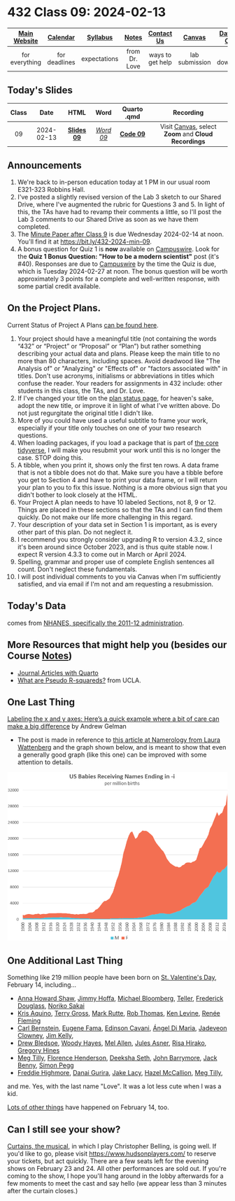 # 432 Class 09: 2024-02-13

[Main Website](https://thomaselove.github.io/432-2024/) | [Calendar](https://thomaselove.github.io/432-2024/calendar.html) | [Syllabus](https://thomaselove.github.io/432-syllabus-2024/) | [Notes](https://thomaselove.github.io/432-notes/) | [Contact Us](https://thomaselove.github.io/432-2024/contact.html) | [Canvas](https://canvas.case.edu) | [Data and Code](https://github.com/THOMASELOVE/432-data) | [Sources](https://github.com/THOMASELOVE/432-classes-2024/tree/main/sources)
:-----------: | :--------------: | :----------: | :---------: | :-------------: | :-----------: | :------------: |:------:
for everything | for deadlines | expectations | from Dr. Love | ways to get help | lab submission | for downloads | to read

## Today's Slides

Class | Date | HTML | Word | Quarto .qmd | Recording
:---: | :--------: | :------: | :------: | :------: | :-------------:
09 | 2024-02-13 | **[Slides 09](https://thomaselove.github.io/432-slides-2024/slides09.html)** | *[Word 09](https://thomaselove.github.io/432-slides-2024/slides09w.docx)* | **[Code 09](https://github.com/THOMASELOVE/432-slides-2024/blob/main/slides09.qmd)** | Visit [Canvas](https://canvas.case.edu/), select **Zoom** and **Cloud Recordings**

## Announcements

1. We're back to in-person education today at 1 PM in our usual room E321-323 Robbins Hall.
2. I've posted a slightly revised version of the Lab 3 sketch to our Shared Drive, where I've augmented the rubric for Questions 3 and 5. In light of this, the TAs have had to revamp their comments a little, so I'll post the Lab 3 comments to our Shared Drive as soon as we have them completed.
3. The [Minute Paper after Class 9](https://bit.ly/432-2024-min-09) is due Wednesday 2024-02-14 at noon. You'll find it at <https://bit.ly/432-2024-min-09>.
4. A bonus question for Quiz 1 is **now** available on [Campuswire](https://campuswire.com/). Look for the **Quiz 1 Bonus Question: "How to be a modern scientist"** post (it's #40). Responses are due to [Campuswire](https://campuswire.com/) by the time the Quiz is due, which is Tuesday 2024-02-27 at noon. The bonus question will be worth approximately 3 points for a complete and well-written response, with some partial credit available.

## On the Project Plans.

Current Status of Project A Plans [can be found here](https://github.com/THOMASELOVE/432-classes-2024/blob/main/projectA/plans.md).

1. Your project should have a meaningful title (not containing the words “432” or “Project” or “Proposal” or “Plan”) but rather something describing your actual data and plans. Please keep the main title to no more than 80 characters, including spaces. Avoid deadwood like "The Analysis of" or "Analyzing" or "Effects of" or "factors associated with" in titles. Don't use acronyms, initialisms or abbreviations in titles which confuse the reader. Your readers for assignments in 432 include: other students in this class, the TAs, and Dr. Love.
2. If I've changed your title on the [plan status page](https://github.com/THOMASELOVE/432-classes-2024/blob/main/projectA/plans.md), for heaven's sake, adopt the new title, or improve it in light of what I've written above. Do not just regurgitate the original title I didn't like.
3. More of you could have used a useful subtitle to frame your work, especially if your title only touches on one of your two research questions.
4. When loading packages, if you load a package that is part of [the core tidyverse](https://www.tidyverse.org/packages/#core-tidyverse), I will make you resubmit your work until this is no longer the case. STOP doing this.  
5. A tibble, when you print it, shows only the first ten rows. A data frame that is not a tibble does not do that. Make sure you have a tibble before you get to Section 4 and have to print your data frame, or I will return your plan to you to fix this issue. Nothing is a more obvious sign that you didn't bother to look closely at the HTML.
6. Your Project A plan needs to have 10 labeled Sections, not 8, 9 or 12. Things are placed in these sections so that the TAs and I can find them quickly. Do not make our life more challenging in this regard.
7. Your description of your data set in Section 1 is important, as is every other part of this plan. Do not neglect it.
8. I recommend you strongly consider upgrading R to version 4.3.2, since it's been around since October 2023, and is thus quite stable now. I expect R version 4.3.3 to come out in March or April 2024.
9. Spelling, grammar and proper use of complete English sentences all count. Don't neglect these fundamentals.
10. I will post individual comments to you via Canvas when I'm sufficiently satisfied, and via email if I'm not and am requesting a resubmission.

## Today's Data

comes from [NHANES, specifically the 2011-12 administration](https://wwwn.cdc.gov/nchs/nhanes/continuousnhanes/overview.aspx?BeginYear=2011).

## More Resources that might help you (besides our Course [Notes](https://thomaselove.github.io/432-notes/))

- [Journal Articles with Quarto](https://quarto.org/docs/journals/)
- [What are Pseudo R-squareds?](https://stats.oarc.ucla.edu/other/mult-pkg/faq/general/faq-what-are-pseudo-r-squareds/) from UCLA.

## One Last Thing

[Labeling the x and y axes: Here’s a quick example where a bit of care can make a big difference](https://statmodeling.stat.columbia.edu/2023/01/26/labeling-the-x-and-y-axes-heres-a-quick-example-where-a-bit-of-care-can-make-a-big-difference/) by Andrew Gelman

- The post is made in reference to [this article at Namerology from Laura Wattenberg](https://namerology.com/2020/08/20/the-three-ages-of-i-names-an-american-tale/) and the graph shown below, and is meant to show that even a generally good graph (like this one) can be improved with some attention to details.

![](figures/i-ending.png)

## One Additional Last Thing

Something like 219 million people have been born on [St. Valentine's Day](https://en.wikipedia.org/wiki/Valentine%27s_Day), February 14, including...

- [Anna Howard Shaw](https://en.wikipedia.org/wiki/Anna_Howard_Shaw), [Jimmy Hoffa](https://en.wikipedia.org/wiki/Jimmy_Hoffa), [Michael Bloomberg](https://en.wikipedia.org/wiki/Michael_Bloomberg), 
[Teller](https://en.wikipedia.org/wiki/Teller_(magician)), [Frederick Douglass](https://en.wikipedia.org/wiki/Frederick_Douglass), [Noriko Sakai](https://en.wikipedia.org/wiki/Noriko_Sakai)
- [Kris Aquino](https://en.wikipedia.org/wiki/Kris_Aquino), [Terry Gross](https://en.wikipedia.org/wiki/Terry_Gross), [Mark Rutte](https://en.wikipedia.org/wiki/Mark_Rutte), [Rob Thomas](https://en.wikipedia.org/wiki/Rob_Thomas_(musician)), [Ken Levine](https://en.wikipedia.org/wiki/Ken_Levine_(screenwriter)), [Renée Fleming](https://en.wikipedia.org/wiki/Ren%C3%A9e_Fleming)
- [Carl Bernstein](https://en.wikipedia.org/wiki/Carl_Bernstein), [Eugene Fama](https://en.wikipedia.org/wiki/Eugene_Fama), [Edinson Cavani](https://en.wikipedia.org/wiki/Edinson_Cavani), [Ángel Di Maria](https://en.wikipedia.org/wiki/%C3%81ngel_Di_Mar%C3%ADa), [Jadeveon Clowney](https://en.wikipedia.org/wiki/Jadeveon_Clowney), [Jim Kelly](https://en.wikipedia.org/wiki/Jim_Kelly), 
- [Drew Bledsoe](https://en.wikipedia.org/wiki/Drew_Bledsoe), [Woody Hayes](https://en.wikipedia.org/wiki/Woody_Hayes), [Mel Allen](https://en.wikipedia.org/wiki/Mel_Allen), [Jules Asner](https://en.wikipedia.org/wiki/Jules_Asner), [Risa Hirako](https://en.wikipedia.org/wiki/Risa_Hirako), [Gregory Hines](https://en.wikipedia.org/wiki/Gregory_Hines)
- [Meg Tilly](https://www.imdb.com/name/nm0000672/), [Florence Henderson](https://www.imdb.com/name/nm0001341/), [Deeksha Seth](https://en.wikipedia.org/wiki/Deeksha_Seth), [John Barrymore](https://en.wikipedia.org/wiki/John_Barrymore), [Jack Benny](https://en.wikipedia.org/wiki/Jack_Benny), [Simon Pegg](https://www.imdb.com/name/nm0670408/)
- [Freddie Highmore](https://www.imdb.com/name/nm0383603/), [Danai Gurira](https://www.imdb.com/name/nm1775091/), [Jake Lacy](https://www.imdb.com/name/nm3821405/), [Hazel McCallion](https://en.wikipedia.org/wiki/Hazel_McCallion), [Meg Tilly](https://www.imdb.com/name/nm0000672/),

and me. Yes, with the last name "Love". It was a lot less cute when I was a kid.

[Lots of other things](https://en.wikipedia.org/wiki/February_14) have happened on February 14, too.

## Can I still see your show?

[Curtains, the musical](https://www.hudsonplayers.com/now-playing), in which I play Christopher Belling, is going well. If you'd like to go, please visit <https://www.hudsonplayers.com/> to reserve your tickets, but act quickly. There are a few seats left for the evening shows on February 23 and 24. All other performances are sold out. If you're coming to the show, I hope you'll hang around in the lobby afterwards for a few moments to meet the cast and say hello (we appear less than 3 minutes after the curtain closes.)


